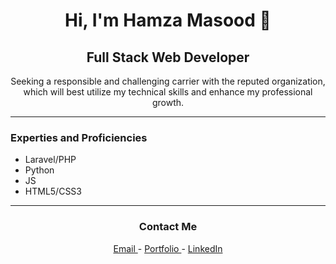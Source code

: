 <div align="center">
    <h1>Hi, I'm Hamza Masood 👋</h1>
    <h2>Full Stack Web Developer</h2>
    <p>Seeking a responsible and challenging carrier with the reputed organization, which will best utilize my technical skills and enhance my professional growth.</p>
</div>
<hr>


<h3>Experties and Proficiencies</h3>
<ul>
    <li>Laravel/PHP</li> 
    <li>Python</li>
    <li>JS</li>
    <li>HTML5/CSS3</li>
</ul>

<hr>
<div align="center">
<h3>Contact Me</h3>
<a href="mailto:masood.hamzaa@gmail.com" target="_blank"> Email </a> -
<a href="https://masoodhamza.github.io" target="_blank"> Portfolio </a> -
<a href="https://www.linkedin.com/in/masoodhamza" target="_blank"> LinkedIn </a>
</div>
     
    
    



<!--
**masoodhamza/masoodhamza** is a ✨ _special_ ✨ repository because its `README.md` (this file) appears on your GitHub profile.

Here are some ideas to get you started:

- 🔭 I’m currently working on ...
- 🌱 I’m currently learning ...
- 👯 I’m looking to collaborate on ...
- 🤔 I’m looking for help with ...
- 💬 Ask me about ...
- 📫 How to reach me: ...
- 😄 Pronouns: ...
- ⚡ Fun fact: ...
-->
